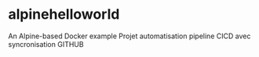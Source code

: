 # alpinehelloworld
An Alpine-based Docker example
Projet automatisation pipeline CICD
avec syncronisation GITHUB
